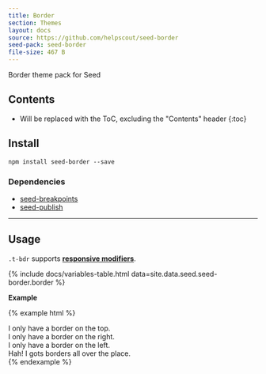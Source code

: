 ```yaml
---
title: Border
section: Themes
layout: docs
source: https://github.com/helpscout/seed-border
seed-pack: seed-border
file-size: 467 B
---
```


Border theme pack for Seed

## Contents

* Will be replaced with the ToC, excluding the "Contents" header
{:toc}

## Install

```
npm install seed-border --save
```

### Dependencies

* [seed-breakpoints](/seed/packs/seed-breakpoints)
* [seed-publish](/seed/packs/seed-publish)



---


## Usage

`.t-bdr` supports **[responsive modifiers](/seed/packs/seed-breakpoints/#responsive-modifiers)**.

{% include docs/variables-table.html data=site.data.seed.seed-border.border %}

**Example**

{% example html %}
<div class="u-pad-3 t-bdr-top u-mrg-b-2">
  I only have a border on the top.
</div>
<div class="u-pad-3 t-bdr-right u-mrg-b-2">
  I only have a border on the right.
</div>
<div class="u-pad-3 t-bdr-left u-mrg-b-2">
  I only have a border on the left.
</div>
<div class="u-pad-3 t-bdr">
  Hah! I gots borders all over the place.
</div>
{% endexample %}
